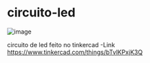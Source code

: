 # circuito-led 
![image](https://github.com/AYAM-XXX/circuits/assets/77755711/f7b9004d-e1bc-474b-83ea-532869209bdb)


 circuito de led feito no tinkercad -Link https://www.tinkercad.com/things/bTvlKPxjK3Q
